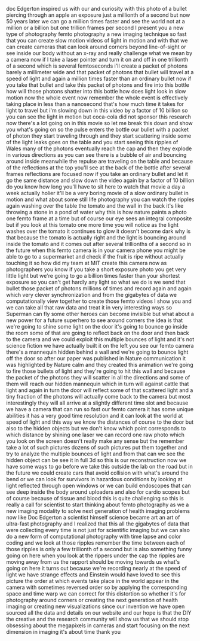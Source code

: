 
doc Edgerton inspired us with our and
curiosity with this photo of a bullet
piercing through an apple an exposure
just a millionth of a second but now 50
years later we can go a million times
faster and see the world not at a
million or a billion but one trillion
frames per second I present you a new
type of photography femto photography a
new imaging technique so fast that you
can create slow motion videos of light
in motion and with that we can create
cameras that can look around corners
beyond line-of-sight or see inside our
body without an x-ray and really
challenge what we mean by a camera now
if I take a laser pointer and turn it on
and off in one trillionth of a second
which is several femtoseconds i&#39;ll
create a packet of photons barely a
millimeter wide and that packet of
photons that bullet will travel at a
speed of light and again a million times
faster than an ordinary bullet now if
you take that bullet and take this
packet of photons and fire into this
bottle how will those photons shatter
into this bottle how does light look in
slow motion
now the whole event now remember the
whole event is effectively taking place
in less than a nanosecond that&#39;s how
much time it takes for light to travel
but i&#39;m slowing down in this video by a
factor of 10 billion so you can see the
light in motion but coca-cola did not
sponsor this research now there&#39;s a lot
going on in this movie so let me break
this down and show you what&#39;s going on
so the pulse enters the bottle our
bullet with a packet of photon they
start traveling through and they start
scattering inside some of the light
leaks goes on the table and you start
seeing this ripples of Wales many of the
photons eventually reach the cap and
then they explode in various directions
as you can see there is a bubble of air
and bouncing around inside meanwhile the
repulse are traveling on the table and
because of the reflections at the top
you&#39;ll see at the back of the bottle
after several frames reflections are
focused now if you take an ordinary
bullet and let it go the same distance
and slow down the video again by a
factor of 10 billion do you know how
long you&#39;ll have to sit here to watch
that movie a day a week actually holier
it&#39;ll be a very boring movie of a slow
ordinary bullet in motion and what about
some still life photography
you can watch the ripples again washing
over the table the tomato and the wall
in the back it&#39;s like throwing a stone
in a pond of water why this is how
nature paints a photo one femto frame at
a time but of course our eye sees an
integral composite but if you look at
this tomato one more time you will
notice as the light washes over the
tomato it continues to glow it doesn&#39;t
become dark why is that because the
tomato is actually right and the light
is bouncing around inside the tomato and
it comes out after several trillionths
of a second so in the future when this
femto camera is in your camera phone you
might be able to go to a supermarket and
check if the fruit is ripe without
actually touching it so how did my team
at MIT create this camera now as
photographers you know if you take a
short exposure photo you get very little
light but we&#39;re going to go a billion
times faster than your shortest exposure
so you can&#39;t get hardly any light so
what we do is we send that bullet those
packet of photons millions of times and
record again and again which very clever
synchronization and from the gigabytes
of data we computationally view together
to create those femto videos I show you
and we can take all that raw data and
treat it in very interesting ways so
Superman can fly some other heroes can
become invisible but what about a new
power for a future superhero to see
around corners the idea is that we&#39;re
going to shine some light on the door
it&#39;s going to bounce go inside the room
some of that are going to reflect back
on the door and then back to the camera
and we could exploit this multiple
bounces of light and it&#39;s not science
fiction we have actually built it on the
left you see our femto camera there&#39;s a
mannequin hidden behind a wall and we&#39;re
going to bounce light off the door so
after our paper was published in Nature
communication
it was highlighted by Nature calm and
they created this animation we&#39;re going
to fire those bullets of light and
they&#39;re going to hit this wall and
because the packet of the photons they
will scatter in all the directions and
some of them will reach our hidden
mannequin which in turn will against
cattle that light and again in turn the
door will reflect some of that scattered
light and a tiny fraction of the photons
will actually come back to the camera
but most interestingly they will all
arrive at a slightly different time slot
and because we have a camera that can
run so fast our femto camera it has some
unique abilities it has a very good time
resolution and it can look at the world
at speed of light and this way we know
the distances of course to the door but
also to the hidden objects but we don&#39;t
know which point corresponds to which
distance by shining one laser we can
record one raw photo which you look on
the screen doesn&#39;t really make any sense
but the remember take a lot of such
pictures dozens of such pictures put
them together and try to analyze the
multiple bounces of light and from that
can we see the hidden object can be see
it in full 3d so this is our
reconstruction
now we have some ways to go before we
take this outside the lab on the road
but in the future we could create cars
that avoid collision with what&#39;s around
the bend or we can look for survivors in
hazardous conditions by looking at light
reflected through open windows or we can
build endoscopes that can see deep
inside the body around uploaders and
also for cardio scopes but of course
because of tissue and blood this is
quite challenging so this is really a
call for scientist to start thinking
about femto photography as we a new
imaging modality to solve next
generation of health imaging problems
now like Doc Edgerton a scientist
himself science became art an art of
ultra-fast photography and I realized
that this all the gigabytes of data that
were collecting every time is not just
for scientific imaging but we can also
do a new form of computational
photography with time lapse and color
coding and we look at those ripples
remember the time between each of those
ripples is only a few trillionth of a
second but is also something funny going
on here when you look at the rippers
under the cap the ripples are moving
away from us the rapport should be
moving towards us what&#39;s going on here
it turns out because we&#39;re recording
nearly at the speed of light we have
strange effects and Einstein would have
loved to see this picture the order at
which events take place in the world
appear in the camera with sometimes
reversed order so by applying the
corresponding space and time warp we can
correct for this distortion so whether
it&#39;s for photography around corners or
creating the next generation of health
imaging or creating new visualizations
since our invention we have open sourced
all the data and details
on our website and our hope is that the
DIY the creative and the research
community will show us that we should
stop obsessing about the megapixels in
cameras and start focusing on the next
dimension in imaging it&#39;s about time
thank
you
